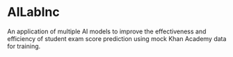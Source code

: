 # AILabInc
An application of multiple AI models to improve the effectiveness and efficiency of student exam score prediction using mock Khan Academy data for training.
